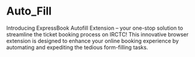 # Auto_Fill
Introducing ExpressBook Autofill Extension – your one-stop solution to streamline the ticket booking process on IRCTC! This innovative browser extension is designed to enhance your online booking experience by automating and expediting the tedious form-filling tasks.
